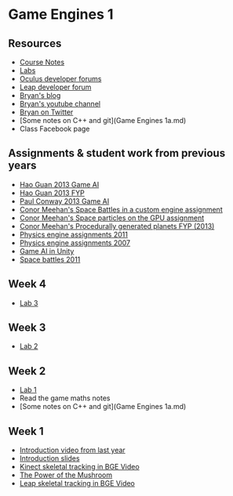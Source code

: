 Game Engines 1
==============

Resources
---------
* [Course Notes](http://1drv.ms/1qbcpdE)
* [Labs](../Labs/index.md)
* [Oculus developer forums](https://developer.oculusvr.com/)
* [Leap developer forum](https://community.leapmotion.com/category/development)
* [Bryan's blog](http://bryanduggan.org)
* [Bryan's youtube channel](http://youtube.com/skooter500)
* [Bryan on Twitter](http://twitter.com/skooter500)
* [Some notes on C++ and git](Game Engines 1a.md)
* Class Facebook page

Assignments & student work from previous years
----------------------------------------------
* [Hao Guan 2013 Game AI](https://www.youtube.com/watch?v=9pQaaBg91Zc)
* [Hao Guan 2013 FYP](https://www.youtube.com/watch?v=uDSi7SgKnI0)
* [Paul Conway 2013 Game AI](https://www.youtube.com/watch?v=UIS46a4Wczg)
* [Conor Meehan's Space Battles in a custom engine assignment](https://www.youtube.com/watch?v=NFDXb4XxAGk)
* [Conor Meehan's Space particles on the GPU assignment](https://www.youtube.com/watch?v=BVdsw411k60)
* [Conor Meehan's Procedurally generated planets FYP (2013)](https://www.youtube.com/watch?v=kxQ44GYlwPI)
* [Physics engine assignments 2011](https://www.youtube.com/watch?v=5BPxM--x-7M)
* [Physics engine assignments 2007](https://www.youtube.com/watch?v=5LgZOLrFFLQ)
* [Game AI in Unity](https://www.youtube.com/watch?v=1H8FRXytO9M)
* [Space battles 2011](https://www.youtube.com/watch?v=GdYAzGS0evA)

Week 4
------
* [Lab 3](../Labs/index.md)

Week 3
------
* [Lab 2](../Labs/index.md)

Week 2
------
* [Lab 1](../Labs/index.md)
* Read the game maths notes
* [Some notes on C++ and git](Game Engines 1a.md)

Week 1
------
* [Introduction video from last year](https://www.youtube.com/watch?v=aMFGqpnLHsU)
* [Introduction slides](http://1drv.ms/1ogamWh)
* [Kinect skeletal tracking in BGE Video](https://www.youtube.com/watch?v=EEbVHxOkTxw)
* [The Power of the Mushroom](https://www.youtube.com/watch?v=V0rM1cX6dbs)
* [Leap skeletal tracking in BGE Video](https://www.youtube.com/watch?v=jtU5_HnSmv0)
